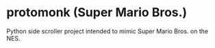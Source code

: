 protomonk (Super Mario Bros.)
=========

Python side scroller project intended to mimic Super Mario Bros. on the NES.
